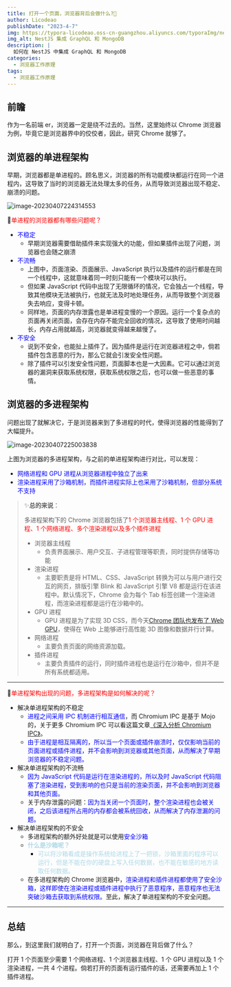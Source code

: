 ```yaml
---
title: 打开一个页面，浏览器背后会做什么?🤔
author: Licodeao
publishDate: "2023-4-7"
img: https://typora-licodeao.oss-cn-guangzhou.aliyuncs.com/typoraImg/nestjs-graphql-mongodb.webp
img_alt: NestJS 集成 GraphQL 和 MongoDB
description: |
  如何在 NestJS 中集成 GraphQL 和 MongoDB
categories:
  - 浏览器工作原理
tags:
  - 浏览器工作原理
---
```


## 前瞻

作为一名前端 er，浏览器一定是绕不过去的。当然，这里始终以 Chrome 浏览器为例，毕竟它是浏览器界中的佼佼者，因此，研究 Chrome 就够了。

## 浏览器的单进程架构

早期，浏览器都是单进程的。顾名思义，浏览器的所有功能模块都运行在同一个进程内，这导致了当时的浏览器无法处理太多的任务，从而导致浏览器出现不稳定、崩溃的问题。

![image-20230407224314553](https://typora-licodeao.oss-cn-guangzhou.aliyuncs.com/typoraImg/image-20230407224314553.png)

📌<font color="red">单进程的浏览器都有哪些问题呢？</font>

- <font color="blue">不稳定</font>
  - 早期浏览器需要借助插件来实现强大的功能，但如果插件出现了问题，浏览器也会随之崩溃
- <font color="blue">不流畅</font>
  - 上图中，页面渲染、页面展示、JavaScript 执行以及插件的运行都是在同一个线程中，这就意味着同一时刻只能有一个模块可以执行。
  - 但如果 JavaScript 代码中出现了无限循环的情况，它会独占一个线程，导致其他模块无法被执行，也就无法及时地处理任务，从而导致整个浏览器失去响应，变得卡顿。
  - 同样地，页面的内存泄露也是单进程变慢的一个原因。运行一个复杂点的页面再关闭页面，会存在内存不能完全回收的情况，这导致了使用时间越长，内存占用就越高，浏览器就变得越来越慢了。
- <font color="blue">不安全</font>
  - 说到不安全，也能扯上插件了。因为插件是运行在浏览器进程之中，倘若插件包含恶意的行为，那么它就会引发安全性问题。
  - 除了插件可以引发安全性问题，页面脚本也是一大因素。它可以通过浏览器的漏洞来获取系统权限，获取系统权限之后，也可以做一些恶意的事情。

## 浏览器的多进程架构

问题出现了就解决它，于是浏览器来到了多进程的时代，使得浏览器的性能得到了大幅提升。

![image-20230407225003838](https://typora-licodeao.oss-cn-guangzhou.aliyuncs.com/typoraImg/image-20230407225003838.png)

上图为浏览器的多进程架构，与之前的单进程架构进行对比，可以发现：

- <font color="blue">网络进程和 GPU 进程从浏览器进程中独立了出来</font>
- <font color="blue">渲染进程采用了沙箱机制，而插件进程实际上也采用了沙箱机制，但部分系统不支持</font>

> ✨**总的来说**：
>
> 多进程架构下的 Chrome 浏览器包括了<font color="red">1 个浏览器主线程、1 个 GPU 进程、1 个网络进程、多个渲染进程以及多个插件进程</font>
>
> - 浏览器主线程
>   - 负责界面展示、用户交互、子进程管理等职责，同时提供存储等功能
> - 渲染进程
>   - 主要职责是将 HTML、CSS、JavaScript 转换为可以与用户进行交互的网页，排版引擎 Blink 和 JavaScript 引擎 V8 都是运行在该进程中。默认情况下，Chrome 会为每个 Tab 标签创建一个渲染进程，而渲染进程都是运行在沙箱中的。
> - GPU 进程
>   - GPU 进程是为了实现 3D CSS，而今天[Chrome 团队也发布了 Web GPU](https://mp.weixin.qq.com/s/6o6Ci0bMEC4Y9e1Pxfi6zQ)，使得在 Web 上能够进行高性能 3D 图像和数据并行计算。
> - 网络进程
>   - 主要负责页面的网络资源加载。
> - 插件进程
>   - 主要负责插件的运行，同时插件进程也是运行在沙箱中，但并不是所有系统都适用。

---

📌<font color="red">单进程架构出现的问题，多进程架构是如何解决的呢？</font>

- 解决单进程架构的不稳定
  - <font color="blue">进程之间采用 IPC 机制进行相互通信</font>，而 Chromium IPC 是基于 Mojo 的，关于更多 Chromium IPC 可以看这篇文章[《深入分析 Chromium IPC》](https://zhuanlan.zhihu.com/p/508362483)。
  - <font color="blue">由于进程是相互隔离的，所以当一个页面或插件崩溃时，仅仅影响当前的页面进程或插件进程，并不会影响到浏览器或其他页面，从而解决了早期浏览器的不稳定问题。</font>
- 解决单进程架构的不流畅
  - <font color="blue">因为 JavaScript 代码是运行在渲染进程的，所以及时 JavaScript 代码阻塞了渲染进程，受到影响的也只是当前的渲染页面，并不会影响到浏览器和其他页面。</font>
  - 关于内存泄露的问题：<font color="blue">因为当关闭一个页面时，整个渲染进程也会被关闭，之后该进程所占用的内存都会被系统回收，从而解决了内存泄漏的问题。</font>
- 解决单进程架构的不安全
  - 多进程架构的额外好处就是可以使用<font color="blue">安全沙箱</font>
  - **<font color="lightblue">什么是沙箱呢？</font>**
    - <font color="lightblue">可以将沙箱看成是操作系统给进程上了一把锁，沙箱里面的程序可以运行，但是不能在你的硬盘上写入任何数据，也不能在敏感的地方读取任何数据。</font>
  - 在多进程架构的 Chrome 浏览器中，<font color="blue">渲染进程和插件进程都使用了安全沙箱，这样即使在渲染进程或插件进程中执行了恶意程序，恶意程序也无法突破沙箱去获取到系统权限。</font>至此，解决了单进程架构的不安全问题。

---

## 总结

那么，到这里我们就明白了，打开一个页面，浏览器在背后做了什么？

打开 1 个页面至少需要 1 个网络进程、1 个浏览器主线程、1 个 GPU 进程以及 1 个渲染进程，一共 4 个进程。倘若打开的页面有运行插件的话，还需要再加上 1 个插件进程。
